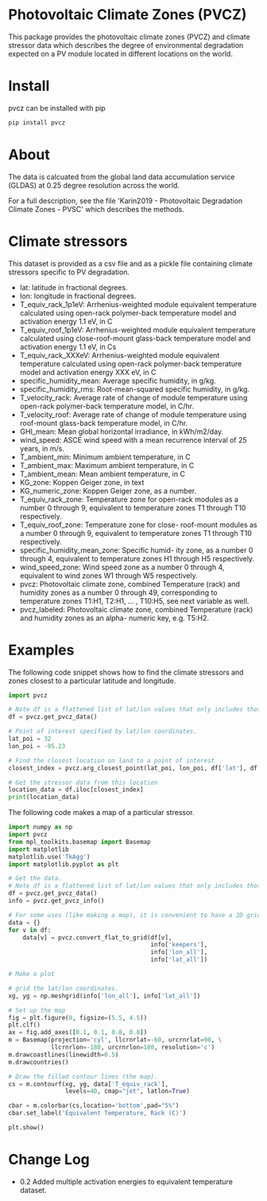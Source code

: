 # Photovoltaic Climate Zones (PVCZ)

This package provides the photovoltaic climate zones (PVCZ) and climate stressor data which describes the degree of environmental degradation expected on a PV module located in different locations on the world. 

# Install
pvcz can be installed with pip
```python
pip install pvcz
```

# About
The data is calcuated from the global land data accumulation service (GLDAS) at 0.25 degree resolution across the world.

For a full description, see the file 'Karin2019 - Photovoltaic Degradation Climate Zones - PVSC' which describes the methods.

# Climate stressors
This dataset is provided as a csv file and as a pickle file containing climate stressors specific to PV degradation.

- lat: latitude in fractional degrees.
- lon: longitude in fractional degrees.
- T_equiv_rack_1p1eV: Arrhenius-weighted module equivalent temperature calculated using open-rack polymer-back temperature model and activation energy 1.1 eV, in C
- T_equiv_roof_1p1eV: Arrhenius-weighted module equivalent temperature calculated using close-roof-mount glass-back temperature model and activation energy 1.1 eV, in
Cs
- T_equiv_rack_XXXeV: Arrhenius-weighted module equivalent temperature calculated using open-rack polymer-back temperature model and activation energy XXX eV, in C
- specific_humidity_mean: Average specific humidity, in g/kg.
- specific_humidity_rms: Root-mean-squared specific humidity, in g/kg.
- T_velocity_rack: Average rate of change of module temperature using open-rack polymer-back temperature model, in C/hr.
- T_velocity_roof: Average rate of change of module temperature using roof-mount glass-back temperature model, in C/hr.
- GHI_mean: Mean global horizontal irradiance, in kWh/m2/day.
- wind_speed: ASCE wind speed with a mean recurrence interval of 25 years, in m/s.
- T_ambient_min: Minimum ambient temperature, in C
- T_ambient_max: Maximum ambient temperature, in C
- T_ambient_mean: Mean ambient temperature, in C
- KG_zone: Koppen Geiger zone, in text
- KG_numeric_zone: Koppen Geiger zone, as a number.
- T_equiv_rack_zone: Temperature zone for open-rack modules as a number 0 through 9, equivalent to temperature zones T1 through T10 respectively.
- T_equiv_roof_zone: Temperature zone for close- roof-mount modules as a number 0 through 9, equivalent to temperature zones T1 through T10 respectively.
- specific_humidity_mean_zone: Specific humid- ity zone, as a number 0 through 4, equivalent to temperature zones H1 through H5 respectively.
- wind_speed_zone: Wind speed zone as a number 0 through 4, equivalent to wind zones W1 through W5 respectively.
- pvcz: Photovoltaic climate zone, combined Temperature (rack) and humidity zones as a number 0 through 49, corresponding to temperature zones T1:H1, T2:H1, ... , T10:H5, see next variable as well.
- pvcz_labeled: Photovoltaic climate zone, combined Temperature (rack) and humidity zones as an alpha- numeric key, e.g. T5:H2.

# Examples

The following code snippet shows how to find the climate stressors and zones closest to a particular latitude and longitude.

```python
import pvcz

# Note df is a flattened list of lat/lon values that only includes those over land
df = pvcz.get_pvcz_data()

# Point of interest specified by lat/lon coordinates.
lat_poi = 32
lon_poi = -95.23

# Find the closest location on land to a point of interest
closest_index = pvcz.arg_closest_point(lat_poi, lon_poi, df['lat'], df['lon'])

# Get the stressor data from this location
location_data = df.iloc[closest_index]
print(location_data)
```

The following code makes a map of a particular stressor. 

```python
import numpy as np
import pvcz
from mpl_toolkits.basemap import Basemap
import matplotlib
matplotlib.use('TkAgg')
import matplotlib.pyplot as plt

# Get the data.
# Note df is a flattened list of lat/lon values that only includes those over land
df = pvcz.get_pvcz_data()
info = pvcz.get_pvcz_info()

# For some uses (like making a map), it is convenient to have a 2D grid of lat/long values
data = {}
for v in df:
    data[v] = pvcz.convert_flat_to_grid(df[v],
                                        info['keepers'],
                                        info['lon_all'],
                                        info['lat_all'])

# Make a plot

# grid the lat/lon coordinates.
xg, yg = np.meshgrid(info['lon_all'], info['lat_all'])

# Set up the map
fig = plt.figure(0, figsize=(5.5, 4.5))
plt.clf()
ax = fig.add_axes([0.1, 0.1, 0.8, 0.8])
m = Basemap(projection='cyl', llcrnrlat=-60, urcrnrlat=90, \
            llcrnrlon=-180, urcrnrlon=180, resolution='c')
m.drawcoastlines(linewidth=0.5)
m.drawcountries()

# Draw the filled contour lines (the map).
cs = m.contourf(xg, yg, data['T_equiv_rack'],
                levels=40, cmap="jet", latlon=True)

cbar = m.colorbar(cs,location='bottom',pad="5%")
cbar.set_label('Equivalent Temperature, Rack (C)')

plt.show()
```
 
# Change Log

- 0.2 Added multiple activation energies to equivalent temperature dataset.